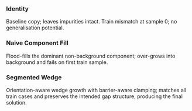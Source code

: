 ### Identity
Baseline copy; leaves impurities intact. Train mismatch at sample 0; no generalisation potential.

### Naive Component Fill
Flood-fills the dominant non-background component; over-grows into background and fails on first train sample.

### Segmented Wedge
Orientation-aware wedge growth with barrier-aware clamping; matches all train cases and preserves the intended gap structure, producing the final solution.
